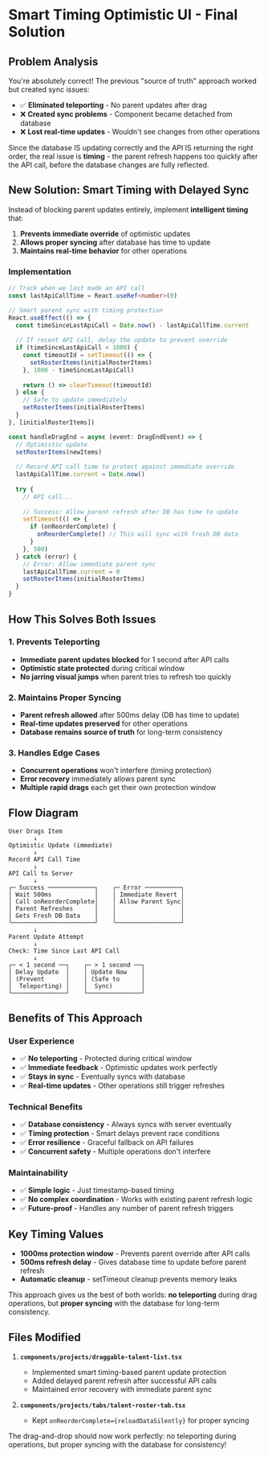 # Smart Timing Optimistic UI - Final Solution

## Problem Analysis

You're absolutely correct! The previous "source of truth" approach worked but created sync issues:
- ✅ **Eliminated teleporting** - No parent updates after drag
- ❌ **Created sync problems** - Component became detached from database
- ❌ **Lost real-time updates** - Wouldn't see changes from other operations

Since the database IS updating correctly and the API IS returning the right order, the real issue is **timing** - the parent refresh happens too quickly after the API call, before the database changes are fully reflected.

## New Solution: Smart Timing with Delayed Sync

Instead of blocking parent updates entirely, implement **intelligent timing** that:
1. **Prevents immediate override** of optimistic updates
2. **Allows proper syncing** after database has time to update
3. **Maintains real-time behavior** for other operations

### Implementation

```typescript
// Track when we last made an API call
const lastApiCallTime = React.useRef<number>(0)

// Smart parent sync with timing protection
React.useEffect(() => {
  const timeSinceLastApiCall = Date.now() - lastApiCallTime.current
  
  // If recent API call, delay the update to prevent override
  if (timeSinceLastApiCall < 1000) {
    const timeoutId = setTimeout(() => {
      setRosterItems(initialRosterItems)
    }, 1000 - timeSinceLastApiCall)
    
    return () => clearTimeout(timeoutId)
  } else {
    // Safe to update immediately
    setRosterItems(initialRosterItems)
  }
}, [initialRosterItems])

const handleDragEnd = async (event: DragEndEvent) => {
  // Optimistic update
  setRosterItems(newItems)
  
  // Record API call time to protect against immediate override
  lastApiCallTime.current = Date.now()
  
  try {
    // API call...
    
    // Success: Allow parent refresh after DB has time to update
    setTimeout(() => {
      if (onReorderComplete) {
        onReorderComplete() // This will sync with fresh DB data
      }
    }, 500)
  } catch (error) {
    // Error: Allow immediate parent sync
    lastApiCallTime.current = 0
    setRosterItems(initialRosterItems)
  }
}
```

## How This Solves Both Issues

### 1. Prevents Teleporting
- **Immediate parent updates blocked** for 1 second after API calls
- **Optimistic state protected** during critical window
- **No jarring visual jumps** when parent tries to refresh too quickly

### 2. Maintains Proper Syncing
- **Parent refresh allowed** after 500ms delay (DB has time to update)
- **Real-time updates preserved** for other operations
- **Database remains source of truth** for long-term consistency

### 3. Handles Edge Cases
- **Concurrent operations** won't interfere (timing protection)
- **Error recovery** immediately allows parent sync
- **Multiple rapid drags** each get their own protection window

## Flow Diagram

```
User Drags Item
       ↓
Optimistic Update (immediate)
       ↓
Record API Call Time
       ↓
API Call to Server
       ↓
┌─ Success ─────────────┐    ┌─ Error ──────────┐
│ Wait 500ms            │    │ Immediate Revert │
│ Call onReorderComplete│    │ Allow Parent Sync│
│ Parent Refreshes      │    │                  │
│ Gets Fresh DB Data    │    │                  │
└───────────────────────┘    └──────────────────┘
       ↓
Parent Update Attempt
       ↓
Check: Time Since Last API Call
       ↓
┌─ < 1 second ──┐    ┌─ > 1 second ──┐
│ Delay Update  │    │ Update Now    │
│ (Prevent      │    │ (Safe to      │
│  Teleporting) │    │  Sync)        │
└───────────────┘    └───────────────┘
```

## Benefits of This Approach

### User Experience
- ✅ **No teleporting** - Protected during critical window
- ✅ **Immediate feedback** - Optimistic updates work perfectly
- ✅ **Stays in sync** - Eventually syncs with database
- ✅ **Real-time updates** - Other operations still trigger refreshes

### Technical Benefits
- ✅ **Database consistency** - Always syncs with server eventually
- ✅ **Timing protection** - Smart delays prevent race conditions
- ✅ **Error resilience** - Graceful fallback on API failures
- ✅ **Concurrent safety** - Multiple operations don't interfere

### Maintainability
- ✅ **Simple logic** - Just timestamp-based timing
- ✅ **No complex coordination** - Works with existing parent refresh logic
- ✅ **Future-proof** - Handles any number of parent refresh triggers

## Key Timing Values

- **1000ms protection window** - Prevents parent override after API calls
- **500ms refresh delay** - Gives database time to update before parent refresh
- **Automatic cleanup** - setTimeout cleanup prevents memory leaks

This approach gives us the best of both worlds: **no teleporting** during drag operations, but **proper syncing** with the database for long-term consistency.

## Files Modified

1. **`components/projects/draggable-talent-list.tsx`**
   - Implemented smart timing-based parent update protection
   - Added delayed parent refresh after successful API calls
   - Maintained error recovery with immediate parent sync

2. **`components/projects/tabs/talent-roster-tab.tsx`**
   - Kept `onReorderComplete={reloadDataSilently}` for proper syncing

The drag-and-drop should now work perfectly: no teleporting during operations, but proper syncing with the database for consistency!